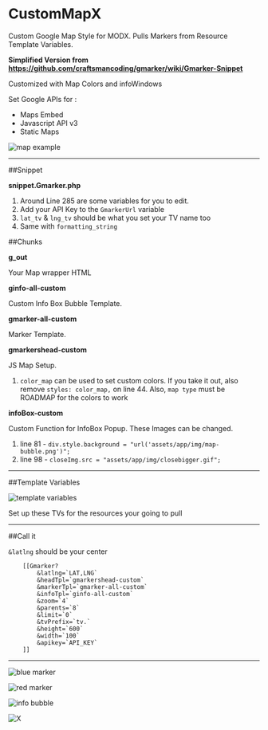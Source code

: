 # CustomMapX
Custom Google Map Style for MODX. Pulls Markers from Resource Template Variables.

**Simplified Version from https://github.com/craftsmancoding/gmarker/wiki/Gmarker-Snippet**

Customized with Map Colors and infoWindows

Set Google APIs for :
- Maps Embed
- Javascript API v3
- Static Maps

![map example](https://dl.dropboxusercontent.com/u/4277345/MODX/CustomMapX/map-example.png)

---

##Snippet

**snippet.Gmarker.php**

1. Around Line 285 are some variables for you to edit. 
2. Add your API Key to the `GmarkerUrl` variable
3. `lat_tv` & `lng_tv` should be what you set your TV name too
4. Same with `formatting_string`

##Chunks

**g_out**

Your Map wrapper HTML

**ginfo-all-custom**

Custom Info Box Bubble Template.

**gmarker-all-custom**

Marker Template. 

**gmarkershead-custom**

JS Map Setup. 

1. `color_map` can be used to set custom colors. If you take it out, also remove `styles: color_map,` on line 44. Also, `map type` must be ROADMAP for the colors to work

**infoBox-custom**

Custom Function for InfoBox Popup. These Images can be changed. 

1. line 81 - `div.style.background = "url('assets/app/img/map-bubble.png')";` 
2. line 98 - `closeImg.src = "assets/app/img/closebigger.gif";`

---

##Template Variables

![template variables](https://dl.dropboxusercontent.com/u/4277345/MODX/CustomMapX/custom-map-tv.png)

Set up these TVs for the resources your going to pull

---

##Call it

`&latlng` should be your center

```
    [[Gmarker? 
        &latlng=`LAT,LNG`
        &headTpl=`gmarkershead-custom` 
        &markerTpl=`gmarker-all-custom` 
        &infoTpl=`ginfo-all-custom`
        &zoom=`4` 
        &parents=`8`
        &limit=`0`
        &tvPrefix=`tv.`
        &height=`600`
        &width=`100`
        &apikey=`API_KEY`
    ]]
```

---

![blue marker](https://dl.dropboxusercontent.com/u/4277345/MODX/CustomMapX/map-marker-blue.png)

![red marker](https://dl.dropboxusercontent.com/u/4277345/MODX/CustomMapX/map-marker-red.png)

![info bubble](https://dl.dropboxusercontent.com/u/4277345/MODX/CustomMapX/map-bubble.png)

![X](https://dl.dropboxusercontent.com/u/4277345/MODX/CustomMapX/closebigger.gif)

